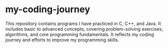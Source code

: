 # my-coding-journey
This repository contains programs I have practiced in C, C++, and Java. It includes basic to advanced concepts, covering problem-solving exercises, algorithms, and core programming fundamentals. It reflects my coding journey and efforts to improve my programming skills.

